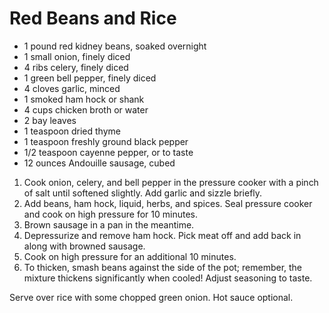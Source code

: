 # Red Beans and Rice

- 1 pound red kidney beans, soaked overnight
- 1 small onion, finely diced
- 4 ribs celery, finely diced
- 1 green bell pepper, finely diced
- 4 cloves garlic, minced
- 1 smoked ham hock or shank
- 4 cups chicken broth or water
- 2 bay leaves
- 1 teaspoon dried thyme
- 1 teaspoon freshly ground black pepper
- 1/2 teaspoon cayenne pepper, or to taste
- 12 ounces Andouille sausage, cubed

1. Cook onion, celery, and bell pepper in the pressure cooker with a pinch of salt until softened slightly. Add garlic and sizzle briefly.
2. Add beans, ham hock, liquid, herbs, and spices. Seal pressure cooker and cook on high pressure for 10 minutes.
3. Brown sausage in a pan in the meantime.
4. Depressurize and remove ham hock. Pick meat off and add back in along with browned sausage.
5. Cook on high pressure for an additional 10 minutes.
6. To thicken, smash beans against the side of the pot; remember, the mixture thickens significantly when cooled! Adjust seasoning to taste.

Serve over rice with some chopped green onion. Hot sauce optional.
